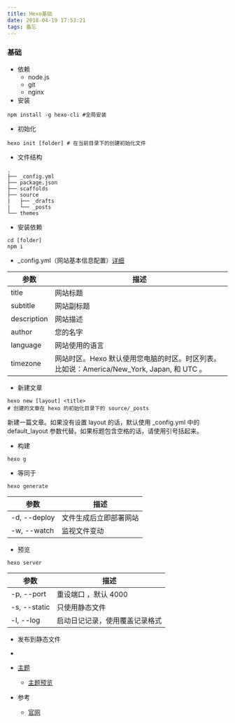 ```yaml
---
title: Hexo基础
date: 2018-04-19 17:53:21
tags: 备忘
---
```


### 基础
- 依赖
    - node.js
    - git
    - nginx
- 安装
```
npm install -g hexo-cli #全局安装
```
- 初始化
```
hexo init [folder] # 在当前目录下的创建初始化文件
```
- 文件结构
```
.
├── _config.yml
├── package.json
├── scaffolds
├── source
|   ├── _drafts
|   └── _posts
└── themes
```
- 安装依赖
```
cd [folder]
npm i
```
- _config.yml（网站基本信息配置）[详细](https://hexo.io/zh-cn/docs/configuration.html)

参数 | 描述
---|---
title   |	网站标题
subtitle   |	网站副标题
description   |	网站描述
author   |	您的名字
language   |	网站使用的语言
timezone   |	网站时区。Hexo 默认使用您电脑的时区。时区列表。比如说：America/New_York, Japan, 和 UTC 。
- 新建文章
```
hexo new [layout] <title>
# 创建的文章在 hexo 的初始化目录下的 source/_posts
```
新建一篇文章。如果没有设置 layout 的话，默认使用 _config.yml 中的 default_layout 参数代替。如果标题包含空格的话，请使用引号括起来。
- 构建
```
hexo g
```
- 等同于
```
hexo generate
```
参数 | 描述
---|---
-d, --deploy |	文件生成后立即部署网站
-w, --watch	| 监视文件变动

- 预览
```
hexo server
```
参数 | 描述
---|---
-p, --port |	重设端口 ，默认 4000
-s, --static |	只使用静态文件
-l, --log |	启动日记记录，使用覆盖记录格式
- 发布到静态文件

- 

- [主题](http://theme-next.iissnan.com/)
    - [主题预览](https://github.com/iissnan/hexo-theme-next/blob/master/README.cn.md)
- 参考
    - [官网](https://hexo.io/)